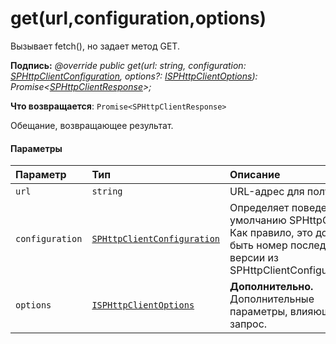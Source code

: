 # <a name="geturlconfigurationoptions"></a>get(url,configuration,options)




Вызывает fetch(), но задает метод GET.

**Подпись:** _@override public get(url: string, configuration: [SPHttpClientConfiguration](../sp-http/sphttpclientconfiguration.md), options?: [ISPHttpClientOptions](../sp-http/isphttpclientoptions.md)): Promise<[SPHttpClientResponse](../sp-http/sphttpclientresponse.md)>;_

**Что возвращается**: `Promise<SPHttpClientResponse>`



Обещание, возвращающее результат.

#### <a name="parameters"></a>Параметры


| Параметр       | Тип    | Описание |
|:-------------|:---------------|:------------|
| `url`    | `string` | URL-адрес для получения. |
| `configuration`    | [`SPHttpClientConfiguration`](../sp-http/sphttpclientconfiguration.md) | Определяет поведение по умолчанию SPHttpClient. Как правило, это должен быть номер последней версии из SPHttpClientConfigurations. |
| `options`    | [`ISPHttpClientOptions`](../sp-http/isphttpclientoptions.md) | __Дополнительно.__ Дополнительные параметры, влияющие на запрос. |


